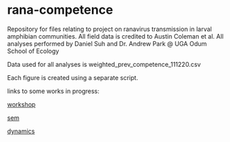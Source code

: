 # rana-competence
Repository for files relating to project on ranavirus transmission in larval amphibian communities. All field data is credited to Austin Coleman et al.
All analyses performed by Daniel Suh and Dr. Andrew Park @ UGA Odum School of Ecology

Data used for all analyses is weighted_prev_competence_111220.csv

Each figure is created using a separate script.

links to some works in progress:

[workshop](/scripts/workshop/workshop.html)

[sem](/scripts/workshop/sem.html)

[dynamics](/scripts/workshop/dynamics.html)
